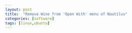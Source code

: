 ```yaml
---
layout: post
title:  "Remove Wine from 'Open With' menu of Nautilus"
categories: [software]
tags: [linux,ubuntu]
---
```

